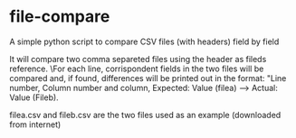 # file-compare
A simple python script to compare CSV files (with headers) field by field

It will compare two comma separeted files using the header as fileds reference. \For each line, corrispondent fields in the two files will 
be compared and, if found, differences will be printed out in the format:
"Line number, Column number and column, Expected: Value (filea) --> Actual: Value (Fileb).

filea.csv and fileb.csv are the two files used as an example (downloaded from internet)


